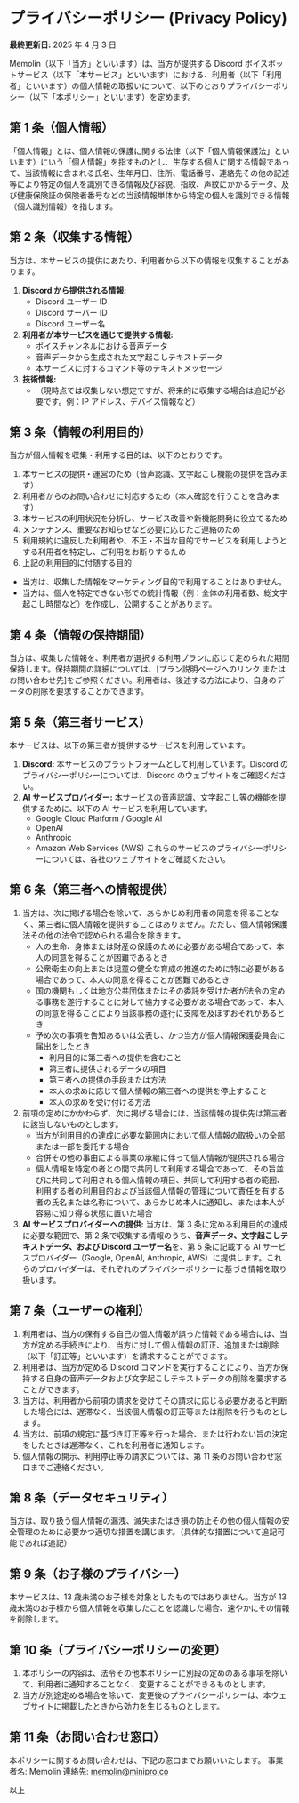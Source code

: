 # プライバシーポリシー (Privacy Policy)

**最終更新日:** 2025 年 4 月 3 日

Memolin（以下「当方」といいます）は、当方が提供する Discord ボイスボットサービス（以下「本サービス」といいます）における、利用者（以下「利用者」といいます）の個人情報の取扱いについて、以下のとおりプライバシーポリシー（以下「本ポリシー」といいます）を定めます。

## 第 1 条（個人情報）

「個人情報」とは、個人情報の保護に関する法律（以下「個人情報保護法」といいます）にいう「個人情報」を指すものとし、生存する個人に関する情報であって、当該情報に含まれる氏名、生年月日、住所、電話番号、連絡先その他の記述等により特定の個人を識別できる情報及び容貌、指紋、声紋にかかるデータ、及び健康保険証の保険者番号などの当該情報単体から特定の個人を識別できる情報（個人識別情報）を指します。

## 第 2 条（収集する情報）

当方は、本サービスの提供にあたり、利用者から以下の情報を収集することがあります。

1.  **Discord から提供される情報:**
    - Discord ユーザー ID
    - Discord サーバー ID
    - Discord ユーザー名
2.  **利用者が本サービスを通じて提供する情報:**
    - ボイスチャンネルにおける音声データ
    - 音声データから生成された文字起こしテキストデータ
    - 本サービスに対するコマンド等のテキストメッセージ
3.  **技術情報:**
    - （現時点では収集しない想定ですが、将来的に収集する場合は追記が必要です。例：IP アドレス、デバイス情報など）

## 第 3 条（情報の利用目的）

当方が個人情報を収集・利用する目的は、以下のとおりです。

1.  本サービスの提供・運営のため（音声認識、文字起こし機能の提供を含みます）
2.  利用者からのお問い合わせに対応するため（本人確認を行うことを含みます）
3.  本サービスの利用状況を分析し、サービス改善や新機能開発に役立てるため
4.  メンテナンス、重要なお知らせなど必要に応じたご連絡のため
5.  利用規約に違反した利用者や、不正・不当な目的でサービスを利用しようとする利用者を特定し、ご利用をお断りするため
6.  上記の利用目的に付随する目的

- 当方は、収集した情報をマーケティング目的で利用することはありません。
- 当方は、個人を特定できない形での統計情報（例：全体の利用者数、総文字起こし時間など）を作成し、公開することがあります。

## 第 4 条（情報の保持期間）

当方は、収集した情報を、利用者が選択する利用プランに応じて定められた期間保持します。保持期間の詳細については、[プラン説明ページへのリンク または お問い合わせ先]をご参照ください。利用者は、後述する方法により、自身のデータの削除を要求することができます。

## 第 5 条（第三者サービス）

本サービスは、以下の第三者が提供するサービスを利用しています。

1.  **Discord:** 本サービスのプラットフォームとして利用しています。Discord のプライバシーポリシーについては、Discord のウェブサイトをご確認ください。
2.  **AI サービスプロバイダー:** 本サービスの音声認識、文字起こし等の機能を提供するために、以下の AI サービスを利用しています。
    - Google Cloud Platform / Google AI
    - OpenAI
    - Anthropic
    - Amazon Web Services (AWS)
      これらのサービスのプライバシーポリシーについては、各社のウェブサイトをご確認ください。

## 第 6 条（第三者への情報提供）

1.  当方は、次に掲げる場合を除いて、あらかじめ利用者の同意を得ることなく、第三者に個人情報を提供することはありません。ただし、個人情報保護法その他の法令で認められる場合を除きます。
    - 人の生命、身体または財産の保護のために必要がある場合であって、本人の同意を得ることが困難であるとき
    - 公衆衛生の向上または児童の健全な育成の推進のために特に必要がある場合であって、本人の同意を得ることが困難であるとき
    - 国の機関もしくは地方公共団体またはその委託を受けた者が法令の定める事務を遂行することに対して協力する必要がある場合であって、本人の同意を得ることにより当該事務の遂行に支障を及ぼすおそれがあるとき
    - 予め次の事項を告知あるいは公表し、かつ当方が個人情報保護委員会に届出をしたとき
      - 利用目的に第三者への提供を含むこと
      - 第三者に提供されるデータの項目
      - 第三者への提供の手段または方法
      - 本人の求めに応じて個人情報の第三者への提供を停止すること
      - 本人の求めを受け付ける方法
2.  前項の定めにかかわらず、次に掲げる場合には、当該情報の提供先は第三者に該当しないものとします。
    - 当方が利用目的の達成に必要な範囲内において個人情報の取扱いの全部または一部を委託する場合
    - 合併その他の事由による事業の承継に伴って個人情報が提供される場合
    - 個人情報を特定の者との間で共同して利用する場合であって、その旨並びに共同して利用される個人情報の項目、共同して利用する者の範囲、利用する者の利用目的および当該個人情報の管理について責任を有する者の氏名または名称について、あらかじめ本人に通知し、または本人が容易に知り得る状態に置いた場合
3.  **AI サービスプロバイダーへの提供:** 当方は、第 3 条に定める利用目的の達成に必要な範囲で、第 2 条で収集する情報のうち、**音声データ、文字起こしテキストデータ、および Discord ユーザー名**を、第 5 条に記載する AI サービスプロバイダー（Google, OpenAI, Anthropic, AWS）に提供します。これらのプロバイダーは、それぞれのプライバシーポリシーに基づき情報を取り扱います。

## 第 7 条（ユーザーの権利）

1.  利用者は、当方の保有する自己の個人情報が誤った情報である場合には、当方が定める手続きにより、当方に対して個人情報の訂正、追加または削除（以下「訂正等」といいます）を請求することができます。
2.  利用者は、当方が定める Discord コマンドを実行することにより、当方が保持する自身の音声データおよび文字起こしテキストデータの削除を要求することができます。
3.  当方は、利用者から前項の請求を受けてその請求に応じる必要があると判断した場合には、遅滞なく、当該個人情報の訂正等または削除を行うものとします。
4.  当方は、前項の規定に基づき訂正等を行った場合、または行わない旨の決定をしたときは遅滞なく、これを利用者に通知します。
5.  個人情報の開示、利用停止等の請求については、第 11 条のお問い合わせ窓口までご連絡ください。

## 第 8 条（データセキュリティ）

当方は、取り扱う個人情報の漏洩、滅失またはき損の防止その他の個人情報の安全管理のために必要かつ適切な措置を講じます。（具体的な措置について追記可能であれば追記）

## 第 9 条（お子様のプライバシー）

本サービスは、13 歳未満のお子様を対象としたものではありません。当方が 13 歳未満のお子様から個人情報を収集したことを認識した場合、速やかにその情報を削除します。

## 第 10 条（プライバシーポリシーの変更）

1.  本ポリシーの内容は、法令その他本ポリシーに別段の定めのある事項を除いて、利用者に通知することなく、変更することができるものとします。
2.  当方が別途定める場合を除いて、変更後のプライバシーポリシーは、本ウェブサイトに掲載したときから効力を生じるものとします。

## 第 11 条（お問い合わせ窓口）

本ポリシーに関するお問い合わせは、下記の窓口までお願いいたします。
事業者名: Memolin
連絡先: memolin@minipro.co

以上
